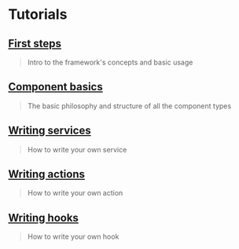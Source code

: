 # Tutorials

## [First steps](first-steps.md)
> Intro to the framework's concepts and basic usage

## [Component basics](component-basics.md)
> The basic philosophy and structure of all the component types

## [Writing services](writing-services.md)
> How to write your own service

## [Writing actions](writing-actions.md)
> How to write your own action

## [Writing hooks](writing-hooks.md)
> How to write your own hook
